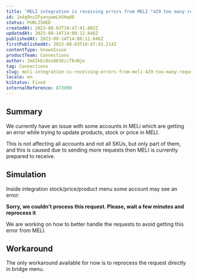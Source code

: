 ```yaml
---
title: 'MELI integration is receiving errors from MELI "429 too many requests"'
id: 1e4g9nzZFyanywmLbSHq4D
status: PUBLISHED
createdAt: 2023-08-03T10:47:41.602Z
updatedAt: 2023-08-14T14:08:12.646Z
publishedAt: 2023-08-14T14:08:12.646Z
firstPublishedAt: 2023-08-03T10:47:43.214Z
contentType: knownIssue
productTeam: Connections
author: 2mXZkbi0oi061KicTExNjo
tag: Connections
slug: meli-integration-is-receiving-errors-from-meli-429-too-many-requests
locale: en
kiStatus: Fixed
internalReference: 873998
---
```


## Summary



We currently have an issue with some accounts in MELi which are getting an error while trying to update products, stock or price in MELI.

This is not affecting all accounts and not all SKUs, but only part of them, and this is caused due to sending more requests then MELI is currently prepared to receive.


##

## Simulation



Inside integration stock/price/product menu some account may see an error:

**Sorry, we couldn't process this request. Please, wait a few minutes and reprocess it**

We are working on how to better handle the requests to avoid getting this error from MELI.


##

## Workaround


The only workaround available for now is to reprocess the request directly in bridge menu.





